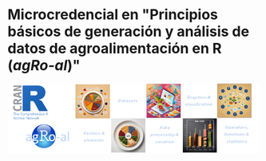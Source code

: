 # Microcredencial en "Principios básicos de generación y análisis de datos de agroalimentación en R (*agRo-al*)"
![](agroal_banner.tif "agRoalMC banner")

